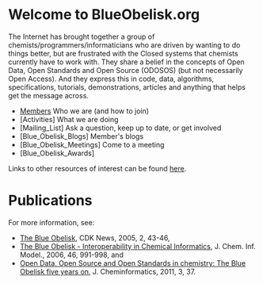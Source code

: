 # Welcome to BlueObelisk.org

The Internet has brought together a group of chemists/programmers/informaticians who are driven by wanting to do things better, but are frustrated with the Closed systems that chemists currently have to work with. They share a belief in the concepts of Open Data, Open Standards and Open Source (ODOSOS) (but not necessarily Open Access). And they express this in code, data, algorithms, specifications, tutorials, demonstrations, articles and anything that helps get the message across.

* [Members](members.md) Who we are (and how to join)
* [Activities] What we are doing
* [Mailing_List] Ask a question, keep up to date, or get involved
* [Blue_Obelisk_Blogs] Member's blogs
* [Blue_Obelisk_Meetings] Come to a meeting
* [Blue_Obelisk_Awards]

Links to other resources of interest can be found [here]().

Publications
============

For more information, see:

* [The Blue Obelisk](http://downloads.sourceforge.net/cdk/cdknews2.2.pdf), CDK News, 2005, 2, 43-46,
* [The Blue Obelisk - Interoperability in Chemical Informatics](http://dx.doi.org/10.1021/ci050400b), J. Chem. Inf. Model., 2006, 46, 991-998, and
* [Open Data, Open Source and Open Standards in chemistry: The Blue Obelisk five years on](http://www.jcheminf.com/content/3/1/37), J. Cheminformatics, 2011, 3, 37.

